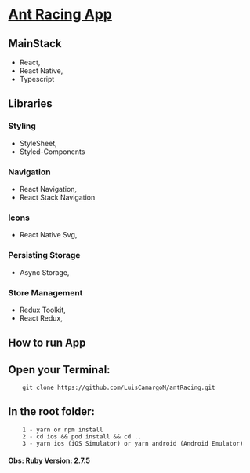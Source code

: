 # [Ant Racing App](https://www.figma.com/file/wSpLoTDkOyUVw04s796IbO/Ant-Layout-Base?node-id=0%3A1&t=misXAopbyDZcVx4y-1)


## MainStack 
- React,
- React Native, 
- Typescript


## Libraries
### Styling
- StyleSheet,
- Styled-Components

### Navigation
- React Navigation, 
- React Stack Navigation

### Icons
- React Native Svg,

### Persisting Storage
- Async Storage, 

### Store Management
- Redux Toolkit, 
- React Redux,
    


## How to run App

## Open your Terminal:
```
    git clone https://github.com/LuisCamargoM/antRacing.git
```

## In the root folder:
```
    1 - yarn or npm install
    2 - cd ios && pod install && cd ..
    3 - yarn ios (iOS Simulator) or yarn android (Android Emulator)
```

#### Obs: Ruby Version: 2.7.5
